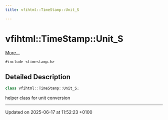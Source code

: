 ```yaml
---
title: vfihtml::TimeStamp::Unit_S

---
```


# vfihtml::TimeStamp::Unit_S



 [More...](#detailed-description)


`#include <timestamp.h>`

## Detailed Description

```cpp
class vfihtml::TimeStamp::Unit_S;
```


helper class for unit conversion 

-------------------------------

Updated on 2025-06-17 at 11:52:23 +0100